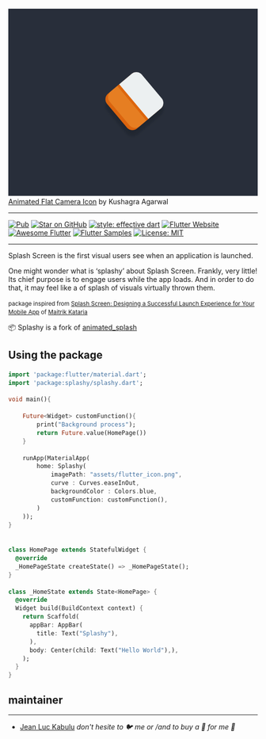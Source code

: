 ![Animated Flat Camera Icon by Kushagra Agarwal](assets/splashy.gif)
[Animated Flat Camera Icon](https://dribbble.com/shots/1074938--GIF-Animated-Flat-Camera-Icon) by Kushagra Agarwal

<hr>

[![Pub](https://img.shields.io/pub/v/splashy.svg?style=flat-square)](https://pub.dartlang.org/packages/splashy)
[![Star on GitHub](https://img.shields.io/github/stars/jeanluc243/splashy.svg?style=flat&logo=github&colorB=deeppink&label=stars)](https://github.com/jeanluc243/splashy)
[![style: effective dart](https://img.shields.io/badge/style-effective_dart-40c4ff.svg)](https://github.com/tenhobi/effective_dart)
[![Flutter Website](https://img.shields.io/badge/flutter-website-deepskyblue.svg)](https://flutter.dev/docs/development/data-and-backend/state-mgmt/options#bloc--rx)
[![Awesome Flutter](https://img.shields.io/badge/awesome-flutter-blue.svg?longCache=true)](https://github.com/Solido/awesome-flutter#standard)
[![Flutter Samples](https://img.shields.io/badge/flutter-samples-teal.svg?longCache=true)](http://fluttersamples.com)
[![License: MIT](https://img.shields.io/badge/license-MIT-purple.svg)](https://opensource.org/licenses/MIT)

<hr>

Splash Screen is the first visual users see when an application is launched.

One might wonder what is ‘splashy’ about Splash Screen. Frankly, very little! Its chief purpose is to engage users while the app loads. And in order to do that, it may feel like a of splash of visuals virtually thrown them.

<small>package inspired from [Splash Screen: Designing a Successful Launch Experience for Your Mobile App](https://blog.mobile-patterns.com/splash-screen-designing-a-successful-launch-experience-for-your-mobile-app-b0b70a0ef32d) of [Maitrik Kataria
](https://blog.mobile-patterns.com/@maitrikkataria?source=post_page-----b0b70a0ef32d----------------------)</small>

📦 Splashy is a fork of [animated_splash](https://github.com/fayaz07/splash_screen)

## Using the package 

```dart
import 'package:flutter/material.dart';
import 'package:splashy/splashy.dart';

void main(){

    Future<Widget> customFunction(){
        print("Background process");
        return Future.value(HomePage())
    }

    runApp(MaterialApp(
        home: Splashy(
            imagePath: "assets/flutter_icon.png",
            curve : Curves.easeInOut,
            backgroundColor : Colors.blue,
            customFunction: customFunction(),
        )
    ));
}


class HomePage extends StatefulWidget {
  @override
  _HomePageState createState() => _HomePageState();
}

class _HomeState extends State<HomePage> {
  @override
  Widget build(BuildContext context) {
    return Scaffold(
      appBar: AppBar(
        title: Text("Splashy"),
      ),
      body: Center(child: Text("Hello World"),),
    );
  }
}

```

## maintainer
<hr>

* [Jean Luc Kabulu](https://twitter.com/jeanluckabulu) *don't hesite to 🐦 me  or /and to buy a 🍹 for me 🤠*
